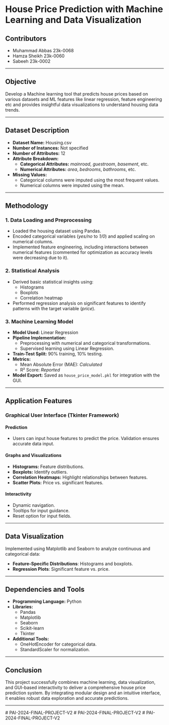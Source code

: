 # House Price Prediction with Machine Learning and Data Visualization

## Contributors
- Muhammad Abbas 23k-0068
- Hamza Sheikh 23k-0060
- Sabeeh 23k-0002

---

## Objective
Develop a Machine learning tool that predicts house prices based on various datasets and ML features like linear regression, feature engineering etc and provides insightful data visualizations to understand housing data trends.

---

## Dataset Description
- **Dataset Name:** Housing.csv  
- **Number of Instances:** Not specified  
- **Number of Attributes:** 12  
- **Attribute Breakdown:**
  - **Categorical Attributes:** *mainroad*, *guestroom*, *basement*, etc.
  - **Numerical Attributes:** *area*, *bedrooms*, *bathrooms*, etc.
- **Missing Values:**
  - Categorical columns were imputed using the most frequent values.  
  - Numerical columns were imputed using the mean.

---

## Methodology

### 1. Data Loading and Preprocessing
- Loaded the housing dataset using Pandas.
- Encoded categorical variables (*yes/no* to *1/0*) and applied scaling on numerical columns.
- Implemented feature engineering, including interactions between numerical features (commented for optimization as accuracy levels were decreasing due to it).

### 2. Statistical Analysis
- Derived basic statistical insights using:
  - Histograms
  - Boxplots
  - Correlation heatmap  
- Performed regression analysis on significant features to identify patterns with the target variable (*price*).

### 3. Machine Learning Model
- **Model Used:** Linear Regression  
- **Pipeline Implementation:**
  - Preprocessing with numerical and categorical transformations.
  - Supervised learning using Linear Regression.  
- **Train-Test Split:** 90% training, 10% testing.  
- **Metrics:**
  - Mean Absolute Error (MAE): *Calculated*  
  - R² Score: *Reported*  
- **Model Export:** Saved as `house_price_model.pkl` for integration with the GUI.

---

## Application Features

### Graphical User Interface (Tkinter Framework)
#### Prediction
- Users can input house features to predict the price. Validation ensures accurate data input.

#### Graphs and Visualizations
- **Histograms:** Feature distributions.  
- **Boxplots:** Identify outliers.  
- **Correlation Heatmaps:** Highlight relationships between features.  
- **Scatter Plots:** Price vs. significant features.

#### Interactivity
- Dynamic navigation.
- Tooltips for input guidance.
- Reset option for input fields.

---

## Data Visualization
Implemented using Matplotlib and Seaborn to analyze continuous and categorical data:
- **Feature-Specific Distributions**: Histograms and boxplots.  
- **Regression Plots**: Significant feature vs. price.

---

## Dependencies and Tools
- **Programming Language:** Python  
- **Libraries:**
  - Pandas  
  - Matplotlib  
  - Seaborn  
  - Scikit-learn  
  - Tkinter  
- **Additional Tools:**
  - OneHotEncoder for categorical data.  
  - StandardScaler for normalization.  

---

## Conclusion
This project successfully combines machine learning, data visualization, and GUI-based interactivity to deliver a comprehensive house price prediction system. By integrating modular design and an intuitive interface, it enables robust data exploration and accurate predictions.

---


#   P A I - 2 0 2 4 - F I N A L - P R O J E C T - V 2 
 
 #   P A I - 2 0 2 4 - F I N A L - P R O J E C T - V 2 
 
 #   P A I - 2 0 2 4 - F I N A L - P R O J E C T - V 2 
 
 
